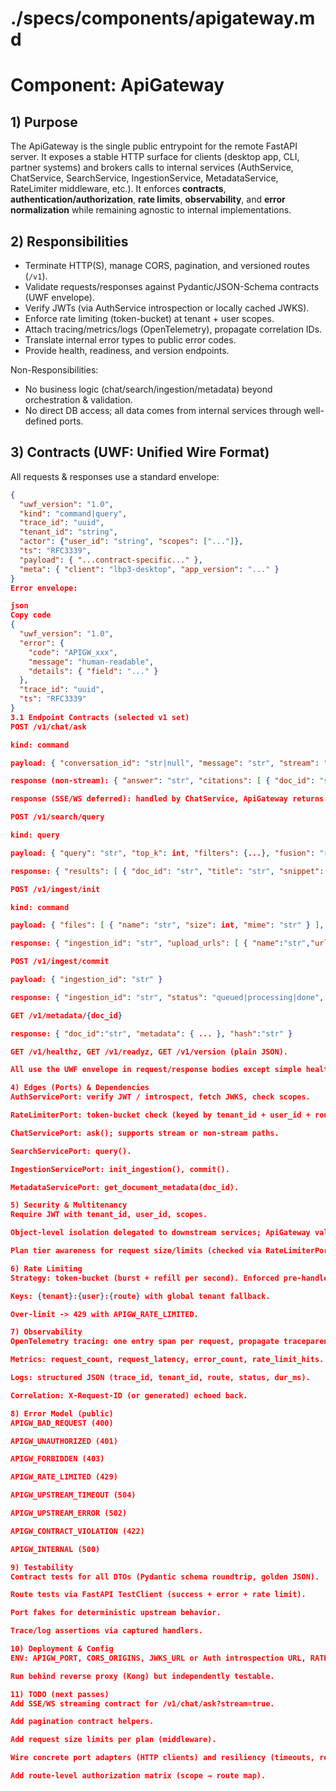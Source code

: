 # ./specs/components/apigateway.md
# Component: ApiGateway

## 1) Purpose
The ApiGateway is the single public entrypoint for the remote FastAPI server. It exposes a stable HTTP surface for clients (desktop app, CLI, partner systems) and brokers calls to internal services (AuthService, ChatService, SearchService, IngestionService, MetadataService, RateLimiter middleware, etc.). It enforces **contracts**, **authentication/authorization**, **rate limits**, **observability**, and **error normalization** while remaining agnostic to internal implementations.

## 2) Responsibilities
- Terminate HTTP(S), manage CORS, pagination, and versioned routes (`/v1`).
- Validate requests/responses against Pydantic/JSON-Schema contracts (UWF envelope).
- Verify JWTs (via AuthService introspection or locally cached JWKS).
- Enforce rate limiting (token-bucket) at tenant + user scopes.
- Attach tracing/metrics/logs (OpenTelemetry), propagate correlation IDs.
- Translate internal error types to public error codes.
- Provide health, readiness, and version endpoints.

Non-Responsibilities:
- No business logic (chat/search/ingestion/metadata) beyond orchestration & validation.
- No direct DB access; all data comes from internal services through well-defined ports.

## 3) Contracts (UWF: Unified Wire Format)
All requests & responses use a standard envelope:

```json
{
  "uwf_version": "1.0",
  "kind": "command|query",
  "trace_id": "uuid",
  "tenant_id": "string",
  "actor": {"user_id": "string", "scopes": ["..."]},
  "ts": "RFC3339",
  "payload": { "...contract-specific..." },
  "meta": { "client": "lbp3-desktop", "app_version": "..." }
}
Error envelope:

json
Copy code
{
  "uwf_version": "1.0",
  "error": {
    "code": "APIGW_xxx",
    "message": "human-readable",
    "details": { "field": "..." }
  },
  "trace_id": "uuid",
  "ts": "RFC3339"
}
3.1 Endpoint Contracts (selected v1 set)
POST /v1/chat/ask

kind: command

payload: { "conversation_id": "str|null", "message": "str", "stream": "bool", "context": {"top_k": int, "filters": {...}} }

response (non-stream): { "answer": "str", "citations": [ { "doc_id": "str", "snippet": "str", "score": float } ], "conversation_id": "str" }

response (SSE/WS deferred): handled by ChatService, ApiGateway returns 202 + stream upgrade or channel token.

POST /v1/search/query

kind: query

payload: { "query": "str", "top_k": int, "filters": {...}, "fusion": "rrf|zscore" }

response: { "results": [ { "doc_id": "str", "title": "str", "snippet": "str", "score": float } ], "latency_ms": int }

POST /v1/ingest/init

kind: command

payload: { "files": [ { "name": "str", "size": int, "mime": "str" } ], "strategy": "sync|async" }

response: { "ingestion_id": "str", "upload_urls": [ { "name":"str","url":"str","headers":{}} ] }

POST /v1/ingest/commit

payload: { "ingestion_id": "str" }

response: { "ingestion_id": "str", "status": "queued|processing|done", "files_total": int }

GET /v1/metadata/{doc_id}

response: { "doc_id":"str", "metadata": { ... }, "hash":"str" }

GET /v1/healthz, GET /v1/readyz, GET /v1/version (plain JSON).

All use the UWF envelope in request/response bodies except simple health/version.

4) Edges (Ports) & Dependencies
AuthServicePort: verify JWT / introspect, fetch JWKS, check scopes.

RateLimiterPort: token-bucket check (keyed by tenant_id + user_id + route).

ChatServicePort: ask(); supports stream or non-stream paths.

SearchServicePort: query().

IngestionServicePort: init_ingestion(), commit().

MetadataServicePort: get_document_metadata(doc_id).

5) Security & Multitenancy
Require JWT with tenant_id, user_id, scopes.

Object-level isolation delegated to downstream services; ApiGateway validates tenant headers and forbids cross-tenant leakage.

Plan tier awareness for request size/limits (checked via RateLimiterPort / plan config).

6) Rate Limiting
Strategy: token-bucket (burst + refill per second). Enforced pre-handler.

Keys: {tenant}:{user}:{route} with global tenant fallback.

Over-limit -> 429 with APIGW_RATE_LIMITED.

7) Observability
OpenTelemetry tracing: one entry span per request, propagate traceparent.

Metrics: request_count, request_latency, error_count, rate_limit_hits.

Logs: structured JSON (trace_id, tenant_id, route, status, dur_ms).

Correlation: X-Request-ID (or generated) echoed back.

8) Error Model (public)
APIGW_BAD_REQUEST (400)

APIGW_UNAUTHORIZED (401)

APIGW_FORBIDDEN (403)

APIGW_RATE_LIMITED (429)

APIGW_UPSTREAM_TIMEOUT (504)

APIGW_UPSTREAM_ERROR (502)

APIGW_CONTRACT_VIOLATION (422)

APIGW_INTERNAL (500)

9) Testability
Contract tests for all DTOs (Pydantic schema roundtrip, golden JSON).

Route tests via FastAPI TestClient (success + error + rate limit).

Port fakes for deterministic upstream behavior.

Trace/log assertions via captured handlers.

10) Deployment & Config
ENV: APIGW_PORT, CORS_ORIGINS, JWKS_URL or Auth introspection URL, RATE_LIMIT_*.

Run behind reverse proxy (Kong) but independently testable.

11) TODO (next passes)
Add SSE/WS streaming contract for /v1/chat/ask?stream=true.

Add pagination contract helpers.

Add request size limits per plan (middleware).

Wire concrete port adapters (HTTP clients) and resiliency (timeouts, retries, circuit-breakers).

Add route-level authorization matrix (scope → route map).